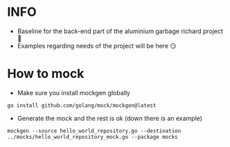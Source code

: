 # INFO
- Baseline for the back-end part of the aluminium garbage richard project 🙈
- Examples regarding needs of the project will be here 😏

# How to mock
- Make sure you install mockgen globally
```
go install github.com/golang/mock/mockgen@latest
```
- Generate the mock and the rest is ok (down there is an example)
```
mockgen --source hello_world_repository.go --destination ../mocks/hello_world_repository_mock.go --package mocks
```

